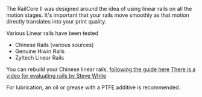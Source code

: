The RailCore II was designed around the idea of using linear rails on all the motion stages.  It's important that your rails move smoothly as that motion directly translates into your print quality.

Various Linear rails have been tested

 * Chinese Rails (various sources)
 * Genuine Hiwin Rails
 * Zyltech Linear Rails

You can rebuild your Chinese linear rails, [following the guide here](http://forum.seemecnc.com/viewtopic.php?t=12429)
[There is a video for evaluating rails by Steve White](https://www.youtube.com/watch?v=DMAx_JSMqGc)

For lubrication, an oil or grease with a PTFE additive is recommended.
